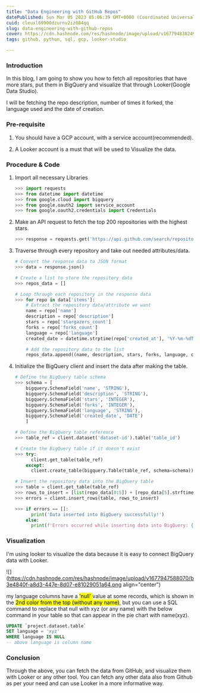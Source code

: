 ```yaml
---
title: "Data Engineering with GitHub Repos"
datePublished: Sun Mar 05 2023 05:06:39 GMT+0000 (Coordinated Universal Time)
cuid: cleuxl69900dzurnv2iz084qq
slug: data-engineering-with-github-repos
cover: https://cdn.hashnode.com/res/hashnode/image/upload/v1677948382491/19ea1c68-15a8-4332-b4c7-1385c658b68d.png
tags: github, python, sql, gcp, looker-studio

---
```


### Introduction

In this blog, I am going to show you how to fetch all repositories that have more stars, put them in BigQuery and visualize that through Looker(Google Data Studio).

I will be fetching the repo description, number of times it forked, the language used and the date of creation.

### Pre-requisite

1. You should have a GCP account, with a service account(recommended).
    
2. A Looker account is a must that will be used to Visualize the data.
    

### Procedure & Code

1. Import all necessary Libraries
    
    ```python
    >>> import requests
    >>> from datetime import datetime
    >>> from google.cloud import bigquery
    >>> from google.oauth2 import service_account
    >>> from google.oauth2.credentials import Credentials
    ```
    
2. Make an API request to fetch the top 200 repositories with the highest stars.
    
    ```python
    >>> response = requests.get('https://api.github.com/search/repositories?q=stars:>0&sort=stars&per_page=200')
    ```
    
3. Traverse through every repository and take out needed attributes/data.
    
    ```python
    # Convert the response data to JSON format
    >>> data = response.json()
    
    # Create a list to store the repository data
    >>> repos_data = []
    
    # Loop through each repository in the response data
    >>> for repo in data['items']:
        # Extract the repository data/attribute we want
        name = repo['name']
        description = repo['description']
        stars = repo['stargazers_count']
        forks = repo['forks_count']
        language = repo['language']
        created_date = datetime.strptime(repo['created_at'], '%Y-%m-%dT%H:%M:%SZ').date()
    
        # Add the repository data to the list
        repos_data.append((name, description, stars, forks, language, created_date))
    ```
    
4. Initialize the BigQuery client and insert the data after making the table.
    
    ```python
    # Define the BigQuery table schema
    >>> schema = [
        bigquery.SchemaField('name', 'STRING'),
        bigquery.SchemaField('description', 'STRING'),
        bigquery.SchemaField('stars', 'INTEGER'),
        bigquery.SchemaField('forks', 'INTEGER'),
        bigquery.SchemaField('language', 'STRING'),
        bigquery.SchemaField('created_date', 'DATE')
        ]
    
    # Define the BigQuery table reference
    >>> table_ref = client.dataset('dataset-id').table('table_id')
    
    # Create the BigQuery table if it doesn't exist
    >>> try:
          client.get_table(table_ref)
        except:
          client.create_table(bigquery.Table(table_ref, schema=schema))
    
    # Insert the repository data into the BigQuery table
    >>> table = client.get_table(table_ref)
    >>> rows_to_insert = [list(repo_data[0:5]) + [repo_data[5].strftime('%Y-%m-%d')] for repo_data in repos_data]
    >>> errors = client.insert_rows(table, rows_to_insert)
    
    >>> if errors == []:
          print('Data inserted into BigQuery successfully!')
        else:
          print(f'Errors occurred while inserting data into BigQuery: {errors}')
    ```
    

### Visualization

I'm using looker to visualize the data because it is easy to connect BigQuery data with Looker.

![](https://cdn.hashnode.com/res/hashnode/image/upload/v1677947588070/b3e4840f-a8d3-447e-8d07-e81029051a64.png align="center")

my language columns have a <mark> 'null' </mark> value at some records, which is shown in the <mark>2nd color from the top (without any name)</mark>, but you can use a SQL command to replace that null with xyz (or any name) with the below command in your table so that can appear in the pie chart with name(xyz).

```sql
UPDATE `project.dataset.table`
SET language = 'xyz'
WHERE language IS NULL
-- above language is column name
```

### Conclusion

Through the above, you can fetch the data from GitHub, and visualize them with Looker or any other tool. You can fetch any other data also from Github as per your need and can use Looker in a more informative way.